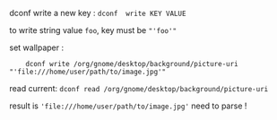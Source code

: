 dconf write a new key : `dconf  write KEY VALUE`

to write string value `foo`, key must be `"'foo'"`

set wallpaper : 
```
    dconf write /org/gnome/desktop/background/picture-uri "'file:///home/user/path/to/image.jpg'"
```
read current:
    `dconf read /org/gnome/desktop/background/picture-uri`

result is
    `'file:///home/user/path/to/image.jpg'`
need to parse !




